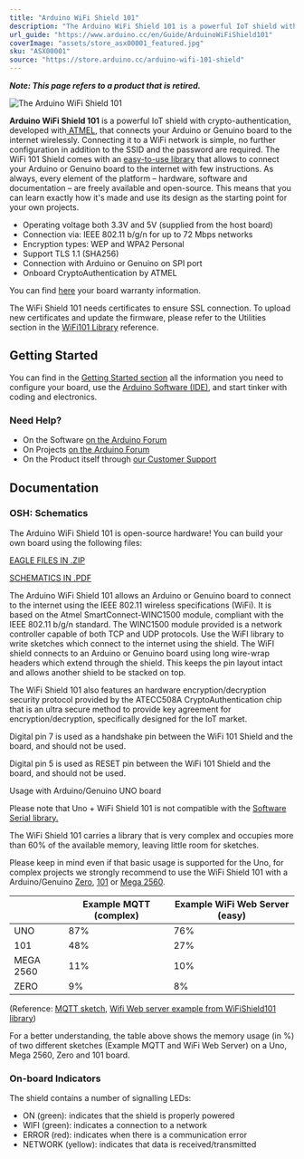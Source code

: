 ```yaml
---
title: "Arduino WiFi Shield 101"
description: "The Arduino WiFi Shield 101 is a powerful IoT shield with crypto-authentication which allows you to wirelessly connect your Arduino or Genuino with ease. This shield is perfect for your IoT projects!"
url_guide: "https://www.arduino.cc/en/Guide/ArduinoWiFiShield101"
coverImage: "assets/store_asx00001_featured.jpg"
sku: "ASX00001"
source: "https://store.arduino.cc/arduino-wifi-101-shield"
---
```


***Note: This page refers to a product that is retired.***

![The Arduino WiFi Shield 101](./assets/store_asx00001_featured.jpg)

**Arduino WiFi Shield 101** is a powerful IoT shield with crypto-authentication, developed with[ ATMEL](http://www.atmel.com/), that connects your Arduino or Genuino board to the internet wirelessly. Connecting it to a WiFi network is simple, no further configuration in addition to the SSID and the password are required. The WiFi 101 Shield comes with an [easy-to-use library](https://www.arduino.cc/en/Reference/WiFi101) that allows to connect your Arduino or Genuino board to the internet with few instructions. As always, every element of the platform – hardware, software and documentation – are freely available and open-source. This means that you can learn exactly how it's made and use its design as the starting point for your own projects.

* Operating voltage both 3.3V and 5V (supplied from the host board)
* Connection via: IEEE 802.11 b/g/n for up to 72 Mbps networks
* Encryption types: WEP and WPA2 Personal
* Support TLS 1.1 (SHA256)
* Connection with Arduino or Genuino on SPI port
* Onboard CryptoAuthentication by ATMEL

You can find [here](https://www.arduino.cc/en/Main/warranty) your board warranty information.  
  
The WiFi Shield 101 needs certificates to ensure SSL connection. To upload new certificates and update the firmware, please refer to the Utilities section in the [WiFi101 Library](https://arduino.cc/en/Reference/WiFi101) reference.

## Getting Started

You can find in the [Getting Started section](https://www.arduino.cc/en/Guide/HomePage) all the information you need to configure your board, use the [Arduino Software (IDE)](https://www.arduino.cc/en/Main/Software), and start tinker with coding and electronics.

### Need Help?

* On the Software [on the Arduino Forum](https://forum.arduino.cc/index.php?board=100.0)
* On Projects [on the Arduino Forum](https://forum.arduino.cc/index.php?board=3.0)
* On the Product itself through [our Customer Support](https://support.arduino.cc/hc)

## Documentation 

### OSH: Schematics

The Arduino WiFi Shield 101 is open-source hardware! You can build your own board using the following files:

[EAGLE FILES IN .ZIP](https://www.arduino.cc/en/uploads/Main/ArduinoWiFiShield101.zip) 

[SCHEMATICS IN .PDF](https://www.arduino.cc/en/uploads/Main/Arduino-WiFi101-schematic.pdf)

The Arduino WiFi Shield 101 allows an Arduino or Genuino board to connect to the internet using the IEEE 802.11 wireless specifications (WiFi). It is based on the Atmel SmartConnect-WINC1500 module, compliant with the IEEE 802.11 b/g/n standard. The WINC1500 module provided is a network controller capable of both TCP and UDP protocols. Use the WiFI library to write sketches which connect to the internet using the shield. The WiFI shield connects to an Arduino or Genuino board using long wire-wrap headers which extend through the shield. This keeps the pin layout intact and allows another shield to be stacked on top.

The WiFi Shield 101 also features an hardware encryption/decryption security protocol provided by the ATECC508A CryptoAuthentication chip that is an ultra secure method to provide key agreement for encryption/decryption, specifically designed for the IoT market.

Digital pin 7 is used as a handshake pin between the WiFi 101 Shield and the board, and should not be used.  

Digital pin 5 is used as RESET pin between the WiFi 101 Shield and the board, and should not be used.

Usage with Arduino/Genuino UNO board

Please note that Uno + WiFi Shield 101 is not compatible with the [Software Serial library.](https://www.arduino.cc/en/Reference/SoftwareSerial)  

The WiFi Shield 101 carries a library that is very complex and occupies more than 60% of the available memory, leaving little room for sketches.  

Please keep in mind even if that basic usage is supported for the Uno, for complex projects we strongly recommend to use the WiFi Shield 101 with a Arduino/Genuino [Zero](https://www.arduino.cc/en/Main/ArduinoBoardZero), [101](https://www.arduino.cc/en/Main/ArduinoBoard101) or [Mega 2560](https://www.arduino.cc/en/Main/ArduinoBoardMega2560).

|           | Example MQTT (complex) | Example WiFi Web Server (easy) |
| --------- | ---------------------- | ------------------------------ |
| UNO       | 87%                    | 76%                            |
| 101       | 48%                    | 27%                            |
| MEGA 2560 | 11%                    | 10%                            |
| ZERO      | 9%                     | 8%                             |

(Reference: [MQTT sketch](https://cloud.arduino.cc/#/), [Wifi Web server example from WiFiShield101 library](https://www.arduino.cc/en/Tutorial/Wifi101WiFiWebServer))

For a better understanding, the table above shows the memory usage (in %) of two different sketches (Example MQTT and WiFi Web Server) on a Uno, Mega 2560, Zero and 101 board.

### On-board Indicators

The shield contains a number of signalling LEDs:

* ON (green): indicates that the shield is properly powered
* WIFI (green): indicates a connection to a network
* ERROR (red): indicates when there is a communication error
* NETWORK (yellow): indicates that data is received/transmitted